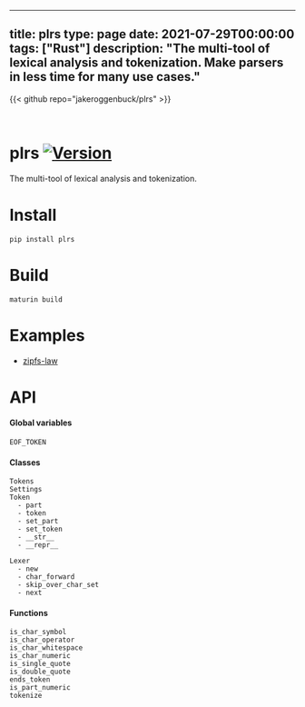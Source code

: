 
---
title: plrs
type: page
date: 2021-07-29T00:00:00
tags: ["Rust"]
description: "The multi-tool of lexical analysis and tokenization. Make parsers in less time for many use cases."
---

{{< github repo="jakeroggenbuck/plrs" >}}

<br>

# plrs <a href="https://pypi.org/project/plrs/">![Version](https://img.shields.io/pypi/v/plrs)</a>
The multi-tool of lexical analysis and tokenization.

# Install
```
pip install plrs
```

# Build
```
maturin build
```
# Examples
- [zipfs-law](https://github.com/JakeRoggenbuck/zipfs-law)

# API
#### Global variables
```
EOF_TOKEN
```

#### Classes
```
Tokens
Settings
Token
  - part
  - token
  - set_part
  - set_token
  - __str__
  - __repr__

Lexer
  - new
  - char_forward
  - skip_over_char_set
  - next
```

#### Functions
```
is_char_symbol
is_char_operator
is_char_whitespace
is_char_numeric
is_single_quote
is_double_quote
ends_token
is_part_numeric
tokenize
```
